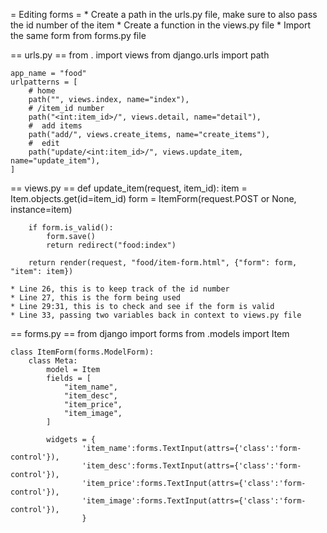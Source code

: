 
= Editing forms =
	* Create a path in the urls.py file, make sure to also pass the id number of the item
	* Create a function in the views.py file
	* Import the same form from forms.py file

== urls.py ==
	from . import views
	from django.urls import path

	app_name = "food"
	urlpatterns = [
		# home
		path("", views.index, name="index"),
		# /item_id number
		path("<int:item_id>/", views.detail, name="detail"),
		#  add items
		path("add/", views.create_items, name="create_items"),
		#  edit
		path("update/<int:item_id>/", views.update_item, name="update_item"),
	]


== views.py ==
	def update_item(request, item_id):
		item = Item.objects.get(id=item_id)
		form = ItemForm(request.POST or None, instance=item)

		if form.is_valid():
			form.save()
			return redirect("food:index")

		return render(request, "food/item-form.html", {"form": form, "item": item})
		
	* Line 26, this is to keep track of the id number
	* Line 27, this is the form being used
	* Line 29:31, this is to check and see if the form is valid
	* Line 33, passing two variables back in context to views.py file
	
== forms.py ==
	from django import forms
	from .models import Item


	class ItemForm(forms.ModelForm):
		class Meta:
			model = Item
			fields = [
				"item_name",
				"item_desc",
				"item_price",
				"item_image",
			]

			widgets = {
					'item_name':forms.TextInput(attrs={'class':'form-control'}),
					'item_desc':forms.TextInput(attrs={'class':'form-control'}),
					'item_price':forms.TextInput(attrs={'class':'form-control'}),
					'item_image':forms.TextInput(attrs={'class':'form-control'}),
					}
